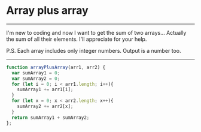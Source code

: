 # Array plus array

***
I'm new to coding and now I want to get the sum of two arrays... Actually the sum of all their elements. I'll appreciate for your help.

P.S. Each array includes only integer numbers. Output is a number too.
***

```js
function arrayPlusArray(arr1, arr2) {
  var sumArray1 = 0;
  var sumArray2 = 0;
  for (let i = 0; i < arr1.length; i++){
    sumArray1 += arr1[i];
  }
  for (let x = 0; x < arr2.length; x++){
    sumArray2 += arr2[x];
  }
  return sumArray1 + sumArray2;
};
```